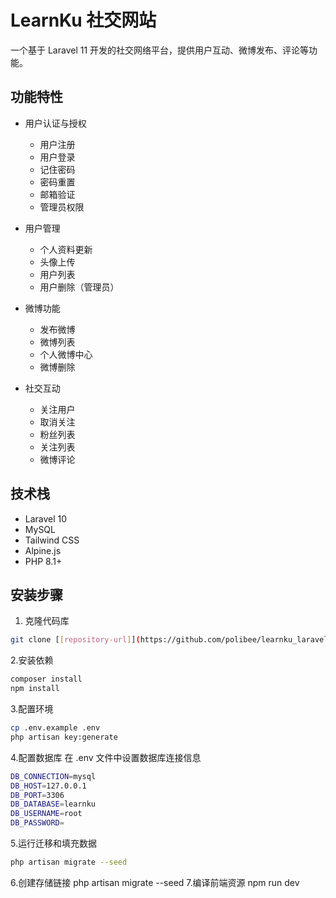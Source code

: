 # LearnKu 社交网站

一个基于 Laravel 11 开发的社交网络平台，提供用户互动、微博发布、评论等功能。

## 功能特性

- 用户认证与授权
  - 用户注册
  - 用户登录
  - 记住密码
  - 密码重置
  - 邮箱验证
  - 管理员权限

- 用户管理
  - 个人资料更新
  - 头像上传
  - 用户列表
  - 用户删除（管理员）

- 微博功能
  - 发布微博
  - 微博列表
  - 个人微博中心
  - 微博删除

- 社交互动
  - 关注用户
  - 取消关注
  - 粉丝列表
  - 关注列表
  - 微博评论

## 技术栈

- Laravel 10
- MySQL
- Tailwind CSS
- Alpine.js
- PHP 8.1+

## 安装步骤

1. 克隆代码库
```bash
git clone [[repository-url]](https://github.com/polibee/learnku_laravel/tree/master)
```
2.安装依赖
```bash
composer install
npm install
```
3.配置环境
```bash
cp .env.example .env
php artisan key:generate
```
4.配置数据库
在 .env 文件中设置数据库连接信息
```bash
DB_CONNECTION=mysql
DB_HOST=127.0.0.1
DB_PORT=3306
DB_DATABASE=learnku
DB_USERNAME=root
DB_PASSWORD=
```
5.运行迁移和填充数据
```bash
php artisan migrate --seed

```
6.创建存储链接
php artisan migrate --seed
7.编译前端资源
npm run dev
